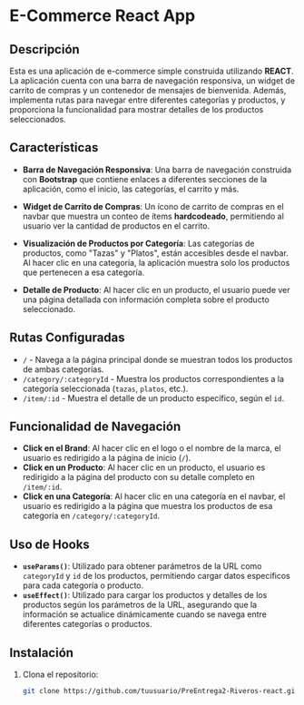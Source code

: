 # E-Commerce React App

## Descripción

Esta es una aplicación de e-commerce simple construida utilizando **REACT**. La aplicación cuenta con una barra de navegación responsiva, un widget de carrito de compras y un contenedor de mensajes de bienvenida. Además, implementa rutas para navegar entre diferentes categorías y productos, y proporciona la funcionalidad para mostrar detalles de los productos seleccionados.

## Características

- **Barra de Navegación Responsiva**: Una barra de navegación construida con **Bootstrap** que contiene enlaces a diferentes secciones de la aplicación, como el inicio, las categorías, el carrito y más.

- **Widget de Carrito de Compras**: Un ícono de carrito de compras en el navbar que muestra un conteo de ítems **hardcodeado**, permitiendo al usuario ver la cantidad de productos en el carrito.


- **Visualización de Productos por Categoría**: Las categorías de productos, como "Tazas" y "Platos", están accesibles desde el navbar. Al hacer clic en una categoría, la aplicación muestra solo los productos que pertenecen a esa categoría.

- **Detalle de Producto**: Al hacer clic en un producto, el usuario puede ver una página detallada con información completa sobre el producto seleccionado.

## Rutas Configuradas

- `/` - Navega a la página principal donde se muestran todos los productos de ambas categorías.
- `/category/:categoryId` - Muestra los productos correspondientes a la categoría seleccionada (`tazas`, `platos`, etc.).
- `/item/:id` - Muestra el detalle de un producto específico, según el `id`.

## Funcionalidad de Navegación

- **Click en el Brand**: Al hacer clic en el logo o el nombre de la marca, el usuario es redirigido a la página de inicio (`/`).
- **Click en un Producto**: Al hacer clic en un producto, el usuario es redirigido a la página del producto con su detalle completo en `/item/:id`.
- **Click en una Categoría**: Al hacer clic en una categoría en el navbar, el usuario es redirigido a la página que muestra los productos de esa categoría en `/category/:categoryId`.

## Uso de Hooks

- **`useParams()`**: Utilizado para obtener parámetros de la URL como `categoryId` y `id` de los productos, permitiendo cargar datos específicos para cada categoría o producto.
- **`useEffect()`**: Utilizado para cargar los productos y detalles de los productos según los parámetros de la URL, asegurando que la información se actualice dinámicamente cuando se navega entre diferentes categorías o productos.

## Instalación

1. Clona el repositorio:

   ```bash
   git clone https://github.com/tuusuario/PreEntrega2-Riveros-react.git

